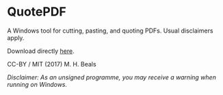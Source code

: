 # QuotePDF

A Windows tool for cutting, pasting, and quoting PDFs. Usual disclaimers apply.

Download directly [here](https://github.com/mhbeals/quotepdf/raw/master/QuotePDF_v_1_0_2.exe).

CC-BY / MIT (2017) M. H. Beals

*Disclaimer: As an unsigned programme, you may receive a warning when running on Windows.*
